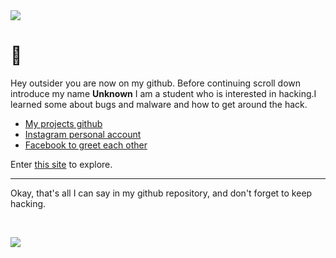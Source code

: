 <img id="flux10n" src="https://github-stats-alpha.vercel.app/api/?username=flux10n&cc=000&tc=0000ff&ic=0000ff&bc=0000ff"/>

# :crab:
Hey outsider you are now on my github. Before continuing scroll down introduce my name **Unknown** I am a student who is interested in hacking.I learned some about bugs and malware and how to get around the hack.

* [My projects github](?)
* [Instagram personal account](?)
* [Facebook to greet each other](?)

Enter [this site](https://github.com/login) to explore.

----

Okay, that's all I can say in my github repository, and don't forget to keep hacking.

<br>

![](https://komarev.com/ghpvc/?username=flux10n)
